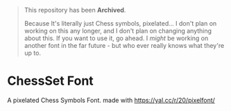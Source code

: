 > This repository has been **Archived**.
> 
> Because It's literally just Chess symbols, pixelated... I don't plan on working on this any longer, and I don't plan on changing anything about this. If you want to use it, go ahead. I _might_ be working on another font in the far future - but who ever really knows what they're up to.

# ChessSet Font

A pixelated Chess Symbols Font.
made with https://yal.cc/r/20/pixelfont/
